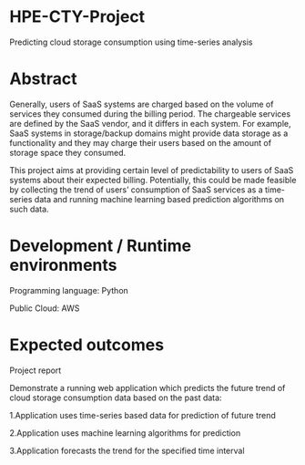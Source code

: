 # HPE-CTY-Project
Predicting cloud storage consumption using time-series analysis

# Abstract
Generally, users of SaaS systems are charged based on the volume of services they consumed
during the billing period. The chargeable services are defined by the SaaS vendor, and it differs in each system. For example, SaaS systems in storage/backup domains might provide data storage as a functionality and they may charge their users based on the amount of storage space they consumed.

This project aims at providing certain level of predictability to users of SaaS systems about their expected billing. Potentially, this could be made feasible by collecting the trend of users’ consumption of SaaS services as a time-series data and running machine learning based prediction algorithms on such data.

# Development / Runtime environments
Programming language: Python

Public Cloud: AWS

# Expected outcomes
Project report

Demonstrate a running web application which predicts the future trend of cloud storage
consumption data based on the past data:

1.Application uses time-series based data for prediction of future trend

2.Application uses machine learning algorithms for prediction

3.Application forecasts the trend for the specified time interval